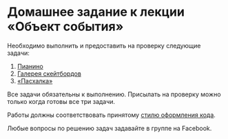# Домашнее задание к лекции «Объект события»

Необходимо выполнить и предоставить на проверку следующие задачи:

1. [Пианино](./piano/)
2. [Галерея скейтбордов](./skateboard-gallery/)
3. [«Пасхалка»](./easter-egg/)

Все задачи обязательны к выполнению. Присылать на проверку можно только когда готовы все три задачи.

Работы должны соответствовать принятому [стилю оформления кода](https://netology-university.bitbucket.io/codestyle/).

Любые вопросы по решению задач задавайте в группе на Facebook.
